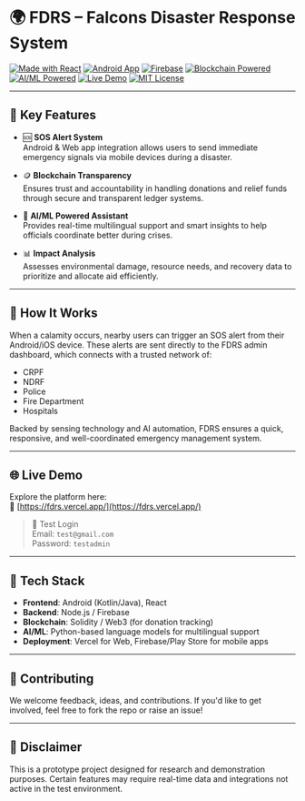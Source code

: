 # 🌍 FDRS – Falcons Disaster Response System

[![Made with React](https://img.shields.io/badge/Made%20with-React-61DAFB?logo=react&logoColor=white)](https://reactjs.org/)
[![Android App](https://img.shields.io/badge/Built%20for-Android-green?logo=android)]()
[![Firebase](https://img.shields.io/badge/Backend-Firebase-orange?logo=firebase)](https://firebase.google.com/)
[![Blockchain Powered](https://img.shields.io/badge/Secured%20By-Blockchain-6c4ad4?logo=ethereum)]()
[![AI/ML Powered](https://img.shields.io/badge/AI%2FML-Python-blue?logo=python)](https://python.org)
[![Live Demo](https://img.shields.io/badge/Live-Demo-brightgreen?logo=vercel)](https://fdrs.vercel.app)
[![MIT License](https://img.shields.io/github/license/Precise-Goals/Complete-FDRS)](LICENSE)

---

## 🔧 Key Features

- 🆘 **SOS Alert System**  
  Android & Web app integration allows users to send immediate emergency signals via mobile devices during a disaster.

- 🪙 **Blockchain Transparency**  
  Ensures trust and accountability in handling donations and relief funds through secure and transparent ledger systems.

- 🤖 **AI/ML Powered Assistant**  
  Provides real-time multilingual support and smart insights to help officials coordinate better during crises.

- 📊 **Impact Analysis**  
  Assesses environmental damage, resource needs, and recovery data to prioritize and allocate aid efficiently.

---

## 📡 How It Works

When a calamity occurs, nearby users can trigger an SOS alert from their Android/iOS device. These alerts are sent directly to the FDRS admin dashboard, which connects with a trusted network of:

- CRPF
- NDRF
- Police
- Fire Department
- Hospitals

Backed by sensing technology and AI automation, FDRS ensures a quick, responsive, and well-coordinated emergency management system.

---

## 🌐 Live Demo

Explore the platform here:  
🔗 [https://fdrs.vercel.app/](https://fdrs.vercel.app/)

> 🧪 Test Login  
> Email: `test@gmail.com`  
> Password: `testadmin`

---

## 📁 Tech Stack

- **Frontend**: Android (Kotlin/Java), React  
- **Backend**: Node.js / Firebase  
- **Blockchain**: Solidity / Web3 (for donation tracking)  
- **AI/ML**: Python-based language models for multilingual support  
- **Deployment**: Vercel for Web, Firebase/Play Store for mobile apps  

---

## 🙌 Contributing

We welcome feedback, ideas, and contributions. If you'd like to get involved, feel free to fork the repo or raise an issue!

---

## 📌 Disclaimer

This is a prototype project designed for research and demonstration purposes. Certain features may require real-time data and integrations not active in the test environment.

